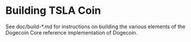 # Building TSLA Coin

See doc/build-\*.md for instructions on building the various elements of the Dogecoin Core reference implementation of Dogecoin.

